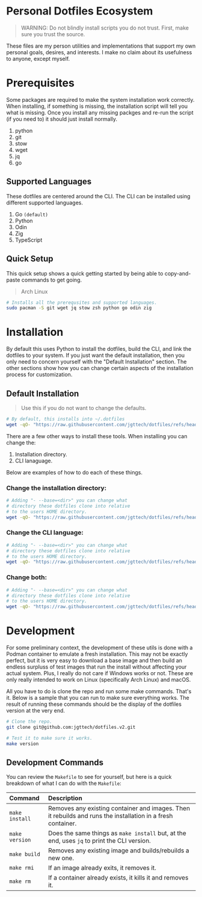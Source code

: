 # Personal Dotfiles Ecosystem

> WARNING: Do not blindly install scripts you do not trust. First, make sure you trust the source.

These files are my person utilities and implementations that support my own personal goals, desires, and interests. I make no claim about its usefulness to anyone, except myself.

# Prerequisites

Some packages are required to make the system installation work correctly. When installing, if something is missing, the installation script will tell you what is missing. Once you install any missing packges and re-run the script (if you need to) it should just install normally.

1. python
2. git
3. stow
4. wget
5. jq
6. go

## Supported Languages

These dotfiles are centered around the CLI. The CLI can be installed using different supported languages.

1. Go `(default)`
2. Python
3. Odin
4. Zig
5. TypeScript

## Quick Setup

This quick setup shows a quick getting started by being able to copy-and-paste commands to get going.

> Arch Linux

```bash
# Installs all the prerequsites and supported languages.
sudo pacman -S git wget jq stow zsh python go odin zig
```

# Installation

By default this uses Python to install the dotfiles, build the CLI, and link the dotfiles to your system. If you just want the default installation, then you only need to concern yourself with the "Default Installation" section. The other sections show how you can change certain aspects of the installation process for customization.

## Default Installation

> Use this if you do not want to change the defaults.

```bash
# By default, this installs into ~/.dotfiles
wget -qO- "https://raw.githubusercontent.com/jgttech/dotfiles/refs/heads/main/bin/install" | python
```

There are a few other ways to install these tools. When installing you can change the:

1. Installation directory.
2. CLI lanaguage.

Below are examples of how to do each of these things.

### Change the installation directory:

```bash
# Adding "- --base=<dir>" you can change what
# directory these dotfiles clone into relative
# to the users HOME directory.
wget -qO- "https://raw.githubusercontent.com/jgttech/dotfiles/refs/heads/main/bin/install" | python - --base=<dir>
```

### Change the CLI language:

```bash
# Adding "- --base=<dir>" you can change what
# directory these dotfiles clone into relative
# to the users HOME directory.
wget -qO- "https://raw.githubusercontent.com/jgttech/dotfiles/refs/heads/main/bin/install" | python - --lang=<lang>
```

### Change both:

```bash
# Adding "- --base=<dir>" you can change what
# directory these dotfiles clone into relative
# to the users HOME directory.
wget -qO- "https://raw.githubusercontent.com/jgttech/dotfiles/refs/heads/main/bin/install" | python - --base=<dir> --lang=<lang>
```

# Development

For some preliminary context, the development of these utils is done with a Podman container to emulate a fresh installation. This may not be exactly perfect, but it is very easy to download a base image and then build an endless surpluss of test images that run the install without affecting your actual system. Plus, I really do not care if Windows works or not. These are only really intended to work on Linux (specifically Arch Linux) and macOS.

All you have to do is clone the repo and run some make commands. That's it. Below is a sample that you can run to make sure everything works. The result of running these commands should be the display of the dotfiles version at the very end.

```bash
# Clone the repo.
git clone git@github.com:jgttech/dotfiles.v2.git

# Test it to make sure it works.
make version
```

## Development Commands

You can review the `Makefile` to see for yourself, but here is a quick breakdown of what I can do with the `Makefile`:

| Command | Description |
|:-|:-|
| `make install` | Removes any existing container and images. Then it rebuilds and runs the installation in a fresh container. |
| `make version` | Does the same things as `make install` but, at the end, uses `jq` to print the CLI version. |
| `make build` | Removes any existing image and builds/rebuilds a new one. |
| `make rmi` | If an image already exits, it removes it. |
| `make rm` | If a container already exists, it kills it and removes it. |
